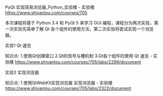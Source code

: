 
PyQt 实现简易浏览器_Python_实验楼 - 实验楼 https://www.shiyanlou.com/courses/705

本次课程将基于 Python 3.4 和 PyQt 5 来学习 GUI 编程，课程分为两次实验，第一次实验先简单了解 Qt 各个组件的使用方法，第二次实验将尝试实现一个浏览器。

实验1 Qt 速览

知识点: 1.使用Qt创建窗口 2.Qt的信号与槽机制 3.Qt各个组件的使用
Qt 速览 - 实验楼 https://www.shiyanlou.com/courses/705/labs/2299/document

实验2  实现浏览器

知识点: 1.使用QtWebKit实现浏览器
实现浏览器 - 实验楼 https://www.shiyanlou.com/courses/705/labs/2322/document

